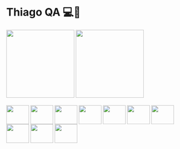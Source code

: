 # Thiago QA 💻🚀

<div>
<img height="180em" src="https://github-readme-stats.vercel.app/api?username=Thihbs&show_icons=true&theme=midnight-purple"/>
<img height="180em" src="https://github-readme-stats.vercel.app/api/top-langs/?username=Thihbs&layout=compact&theme=midnight-purple&hide_title=true"/>
</div>



<div style="display: inline-block"> <br>
<img align="center" height="50" width="60" src="https://cdn.jsdelivr.net/gh/devicons/devicon/icons/java/java-original-wordmark.svg" />
<img align="center" height="50" width="60" src="https://cdn.jsdelivr.net/gh/devicons/devicon/icons/javascript/javascript-original.svg"/>
<img align="center" height="50" width="60" src="https://cdn.jsdelivr.net/gh/devicons/devicon/icons/selenium/selenium-original.svg"/>
<img align="center" height="50" width="60" src="https://cdn.jsdelivr.net/gh/devicons/devicon/icons/cucumber/cucumber-plain.svg"/>
<img align="center" height="50" width="60" src="https://cdn.jsdelivr.net/gh/devicons/devicon/icons/docker/docker-original-wordmark.svg"/>
<img align="center" height="50" width="60" src="https://cdn.jsdelivr.net/gh/devicons/devicon/icons/jenkins/jenkins-original.svg"/>
<img align="center" height="50" width="60" src="https://cdn.jsdelivr.net/gh/devicons/devicon/icons/jira/jira-original-wordmark.svg"/>
<img align="center" height="50" width="60" src="https://cdn.jsdelivr.net/gh/devicons/devicon/icons/mongodb/mongodb-original-wordmark.svg"/>
<img align="center" height="50" width="60" src="https://cdn.jsdelivr.net/gh/devicons/devicon/icons/nodejs/nodejs-original-wordmark.svg"/>
<img align="center" height="50" width="60" src="https://cdn.jsdelivr.net/gh/devicons/devicon/icons/react/react-original-wordmark.svg"/>   
</div>

          
          


